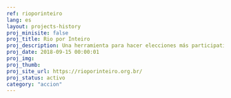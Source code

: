 ```yaml
---
ref: rioporinteiro
lang: es
layout: projects-history
proj_minisite: false
proj_title: Rio por Inteiro
proj_description: Una herramienta para hacer elecciones más participativas. Para las elecciones en Brasil la ciudadanía hizo propuestas y las candidaturas se comprometieron con ellas.
proj_date: 2018-09-15 00:00:01
proj_img:
proj_thumb:
proj_site_url: https://rioporinteiro.org.br/
proj_status: activo
category: "accion"
---
```

